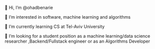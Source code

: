👋 Hi, I’m @ohadbenarie

👀 I’m interested in software, machine learning and algorithms

🌱 I’m currently learning CS at Tel-Aviv University

💞️ I’m looking for a student position as a machine learning/data science researcher ,Backend/Fullstack engineer or as an Algorithms Developer

